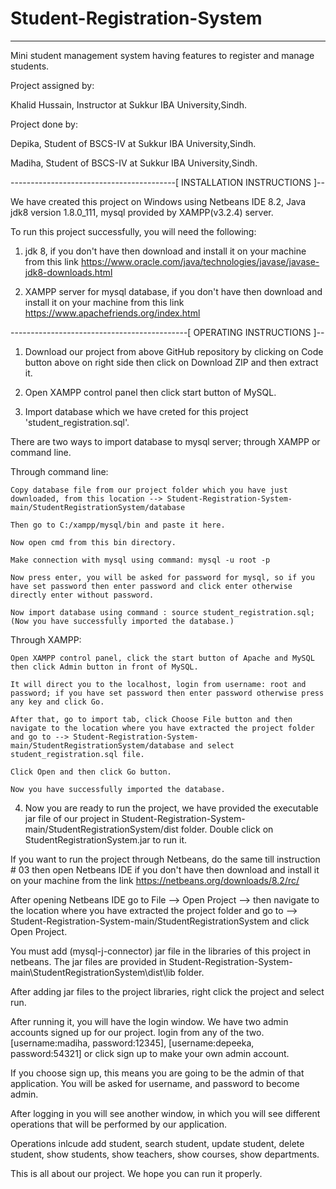 # Student-Registration-System
--------------------------------------------------------------------------
Mini student management system having features to register and manage students.

Project assigned by:

Khalid Hussain, Instructor at Sukkur IBA University,Sindh.

Project done by:

Depika, Student of BSCS-IV at Sukkur IBA University,Sindh.

Madiha, Student of BSCS-IV at Sukkur IBA University,Sindh.

-----------------------------------------[ INSTALLATION INSTRUCTIONS ]--

We have created this project on Windows using Netbeans IDE 8.2, Java jdk8 version 1.8.0_111, mysql provided by XAMPP(v3.2.4) server.
 
To run this project successfully, you will need the following:

01) jdk 8, if you don't have then download and install it on your machine from this link https://www.oracle.com/java/technologies/javase/javase-jdk8-downloads.html 

02) XAMPP server for mysql database, if you don't have then download and install it on your machine from this link https://www.apachefriends.org/index.html

--------------------------------------------[ OPERATING INSTRUCTIONS ]--

01) Download our project from above GitHub repository by clicking on Code button above on right side then click on Download ZIP and then extract it.  

02) Open XAMPP control panel then click start button of MySQL.

03) Import database which we have creted for this project 'student_registration.sql'. 

There are two ways to import database to mysql server; through XAMPP or command line.

Through command line:

	Copy database file from our project folder which you have just downloaded, from this location --> Student-Registration-System-main/StudentRegistrationSystem/database

	Then go to C:/xampp/mysql/bin and paste it here.

	Now open cmd from this bin directory.

	Make connection with mysql using command: mysql -u root -p

	Now press enter, you will be asked for password for mysql, so if you have set password then enter password and click enter otherwise directly enter without password.

	Now import database using command : source student_registration.sql; (Now you have successfully imported the database.)

Through XAMPP:

	Open XAMPP control panel, click the start button of Apache and MySQL then click Admin button in front of MySQL. 
	
	It will direct you to the localhost, login from username: root and password; if you have set password then enter password otherwise press any key and click Go.  
	
	After that, go to import tab, click Choose File button and then navigate to the location where you have extracted the project folder and go to --> Student-Registration-System-main/StudentRegistrationSystem/database and select student_registration.sql file. 
	
	Click Open and then click Go button.
	
	Now you have successfully imported the database.
	
04) Now you are ready to run the project, we have provided the executable jar file of our project in Student-Registration-System-main/StudentRegistrationSystem/dist folder. Double click on StudentRegistrationSystem.jar to run it.

If you want to run the project through Netbeans, do the same till instruction # 03 then open Netbeans IDE if you don't have then download and install it on your machine from the link https://netbeans.org/downloads/8.2/rc/

After opening Netbeans IDE go to File --> Open Project --> then navigate to the location where you have extracted the project folder and go to --> Student-Registration-System-main/StudentRegistrationSystem and click Open Project.

You must add (mysql-j-connector) jar file in the libraries of this project in netbeans. The jar files are provided in Student-Registration-System-main\StudentRegistrationSystem\dist\lib folder.

After adding jar files to the project libraries, right click the project and select run.

After running it, you will have the login window. We have two admin accounts signed up for our project. login from any of the two. [username:madiha, password:12345], [username:depeeka, password:54321] or click sign up to make your own admin account.

If you choose sign up, this means you are going to be the admin of that application. You will be asked for username, and password to become admin.  

After logging in you will see another window, in which you will see different operations that will be performed by our application.

Operations inlcude add student, search student, update student, delete student, show students, show teachers, show courses, show departments.

This is all about our project. We hope you can run it properly.
